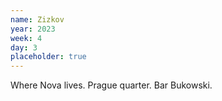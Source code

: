 ```yaml
---
name: Zizkov
year: 2023
week: 4
day: 3
placeholder: true
---
```


Where Nova lives. Prague quarter. Bar Bukowski.
